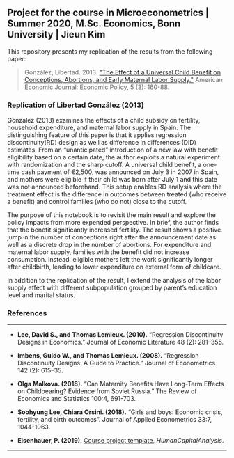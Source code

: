 ## Project for the course in Microeconometrics | Summer 2020, M.Sc. Economics, Bonn University | Jieun Kim


This repository presents my replication of the results from the following paper:

> González, Libertad. 2013. ["The Effect of a Universal Child Benefit on Conceptions, Abortions, and Early Maternal Labor Supply."](https://www.aeaweb.org/articles?id=10.1257/pol.5.3.160) American Economic Journal: Economic Policy, 5 (3): 160-88.
 

### Replication of Libertad González (2013) 

González (2013) examines the effects of a child subsidy on fertility, household expenditure, and maternal labor supply in Spain. The distinguishing feature of this paper is that it applies regression discontinuity(RD) design as well as difference in differences (DID) estimates. From an “unanticipated” introduction of a new law with benefit eligibility based on a certain date, the author exploits a natural experiment with randomization and the sharp cutoff. A universal child benefit, a one-time cash payment of €2,500, was announced on July 3 in 2007 in Spain, and mothers were eligible if their child was born after July 1 and this date was not announced beforehand. This setup enables RD analysis where the treatment effect is the difference in outcomes between treated (who receive a benefit) and control families (who do not) close to the cutoff.      

The purpose of this notebook is to revisit the main result and explore the policy impacts from more expended perspective. In brief, the author finds that the benefit significantly increased fertility. The result shows a positive jump in the number of conceptions right after the announcement date as well as a discrete drop in the number of abortions. For expenditure and maternal labor supply, families with the benefit did not increase consumption. Instead, eligible mothers left the work significantly longer after childbirth, leading to lower expenditure on external form of childcare.

In addition to the replication of the result, I extend the analysis of the labor supply effect with different subpopulation grouped by parent’s education level and marital status.

### References
---
*	**Lee, David S., and Thomas Lemieux. (2010).** “Regression Discontinuity Designs in Economics.” Journal of Economic Literature 48 (2): 281–355.

*	**Imbens, Guido W., and Thomas Lemieux. (2008).** “Regression Discontinuity Designs: A Guide to Practice.” Journal of Econometrics 142 (2): 615–35. 
 
*	**Olga Malkova. (2018).** “Can Maternity Benefits Have Long-Term Effects on Childbearing? Evidence from Soviet Russia.” The Review of Economics and Statistics 100:4, 691-703. 

*	**Soohyung Lee, Chiara Orsini. (2018).** “Girls and boys: Economic crisis, fertility, and birth outcomes”. Journal of Applied Econometrics 33:7, 1044-1063.

* __Eisenhauer, P. (2019)__. [Course project template](https://github.com/HumanCapitalAnalysis/template-course-project), _HumanCapitalAnalysis_.
--- 
